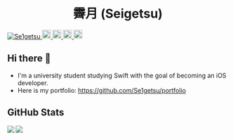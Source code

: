 <h1 align="center">霽月 (Seigetsu)</h1>

<p align="left">
  <a href="https://github.com/Se1getsu/Se1getsu/">
    <img src="https://komarev.com/ghpvc/?username=Se1getsu" alt="Se1getsu" />
  </a>
  <a href="http://twitter.com/Se1getsu">
    <img height="20" src="https://img.shields.io/twitter/follow/Se1getsu?label=Twitter&logo=Twitter&style=flat" />
  <a href="https://github.com/Se1getsu">
    <img height="20" src="https://img.shields.io/github/followers/Se1getsu?label=follow&logo=github&style=flat" />
  </a>
  <a href="http://qiita.com/Se1getsu">
    <img height="20" src="https://qiita-badge.apiapi.app/s/Se1getsu/posts.svg" />
  </a>
  <a href="http://qiita.com/Se1getsu">
    <img height="20" src="https://qiita-badge.apiapi.app/s/Se1getsu/contributions.svg" />
  </a>
</p>

## Hi there 👋

- I'm a university student studying Swift with the goal of becoming an iOS developer.
- Here is my portfolio: https://github.com/Se1getsu/portfolio

## GitHub Stats

<p align="left">
  <a href="https://github.com/anuraghazra/github-readme-stats">
    <img align="left" src="https://github-readme-stats.vercel.app/api?username=Se1getsu&show_icons=true&theme=cobalt" />
  </a>
  <a href="https://github.com/anuraghazra/github-readme-stats">
    <img align="left" src="https://github-readme-stats.vercel.app/api/top-langs/?username=Se1getsu&layout=compact&theme=cobalt" />
  </a>
</p>
